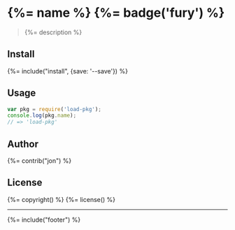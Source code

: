 # {%= name %} {%= badge('fury') %}

> {%= description %}

## Install
{%= include("install", {save: '--save'}) %}

## Usage

```js
var pkg = require('load-pkg');
console.log(pkg.name);
// => 'load-pkg'
```

## Author
{%= contrib("jon") %}

## License
{%= copyright() %}
{%= license() %}

***

{%= include("footer") %}
